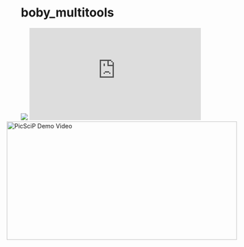 boby_multitools
===============

<img src="http://boby.pe.hu/img/boby_multitools_view.png" />
<a style="float:right" href="https://www.youtube.com/embed/HOoWayWPXcU" target="_blank">
 <img alt="PicSciP Demo Video" src="https://img.youtube.com/vi/HOoWayWPXcU/0.jpg" width="537" height="276" />
</a>
<iframe width="400" height="215" src="https://www.youtube.com/embed/HOoWayWPXcU" frameborder="0" allowfullscreen></iframe>
